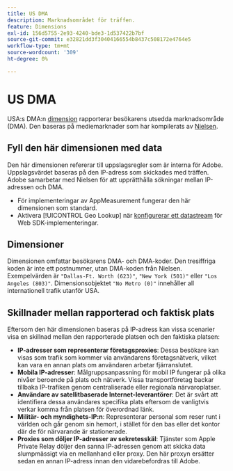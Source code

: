 ```yaml
---
title: US DMA
description: Marknadsområdet för träffen.
feature: Dimensions
exl-id: 156d5755-2e93-4240-bde3-1d537422b7bf
source-git-commit: e32821dd3f30404166554b8437c508172e4764e5
workflow-type: tm+mt
source-wordcount: '309'
ht-degree: 0%

---
```


# US DMA

USA:s DMA:n [dimension](overview.md) rapporterar besökarens utsedda marknadsområde (DMA). Den baseras på mediemarknader som har kompilerats av [Nielsen](https://www.nielsen.com/dma-regions/).

## Fyll den här dimensionen med data

Den här dimensionen refererar till uppslagsregler som är interna för Adobe. Uppslagsvärdet baseras på den IP-adress som skickades med träffen. Adobe samarbetar med Nielsen för att upprätthålla sökningar mellan IP-adressen och DMA.

* För implementeringar av AppMeasurement fungerar den här dimensionen som standard.
* Aktivera [!UICONTROL Geo Lookup] när [konfigurerar ett datastream](https://experienceleague.adobe.com/docs/experience-platform/datastreams/configure.html) för Web SDK-implementeringar.

## Dimensioner

Dimensionen omfattar besökarens DMA- och DMA-koder. Den tresiffriga koden är inte ett postnummer, utan DMA-koden från Nielsen. Exempelvärden är `"Dallas-Ft. Worth (623)"`, `"New York (501)"` eller `"Los Angeles (803)"`. Dimensionsobjektet `"No Metro (0)"` innehåller all internationell trafik utanför USA.

## Skillnader mellan rapporterad och faktisk plats

Eftersom den här dimensionen baseras på IP-adress kan vissa scenarier visa en skillnad mellan den rapporterade platsen och den faktiska platsen:

* **IP-adresser som representerar företagsproxies**: Dessa besökare kan visas som trafik som kommer via användarens företagsnätverk, vilket kan vara en annan plats om användaren arbetar fjärranslutet.
* **Mobila IP-adresser**: Målgruppsanpassning för mobil IP fungerar på olika nivåer beroende på plats och nätverk. Vissa transportföretag backar tillbaka IP-trafiken genom centraliserade eller regionala närvaroplatser.
* **Användare av satellitbaserade Internet-leverantörer**: Det är svårt att identifiera dessa användares specifika plats eftersom de vanligtvis verkar komma från platsen för överordnad länk.
* **Militär- och myndighets-IP:n**: Representerar personal som reser runt i världen och går genom sin hemort, i stället för den bas eller det kontor där de för närvarande är stationerade.
* **Proxies som döljer IP-adresser av sekretesskäl**: Tjänster som Apple Private Relay döljer den sanna IP-adressen genom att skicka data slumpmässigt via en mellanhand eller proxy. Den här proxyn ersätter sedan en annan IP-adress innan den vidarebefordras till Adobe.
